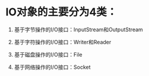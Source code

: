# IO对象的主要分为4类： 

1. 基于字节操作的I/O接口：InputStream和OutputStream 

2. 基于字符操作的I/O接口：Writer和Reader 

3. 基于磁盘操作的I/O接口：File 

4. 基于网络操作的I/O接口：Socket

